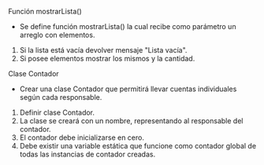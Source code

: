 Función mostrarLista()
- Se define función mostrarLista() la cual recibe como parámetro un arreglo con elementos.
1. Si la lista está vacía devolver mensaje "Lista vacía".
2. Si posee elementos mostrar los mismos y la cantidad.

Clase Contador
- Crear una clase Contador que permitirá llevar cuentas individuales según cada responsable.
1. Definir clase Contador.
2. La clase se creará con un nombre, representando al responsable del contador.
3. El contador debe inicializarse en cero.
4. Debe existir una variable estática que funcione como contador global de todas las instancias de
contador creadas.